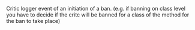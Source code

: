 Critic logger event of an initiation of a ban. (e.g. if banning on class level you have to decide if the critc will be banned for a class of the method for the ban to take place)